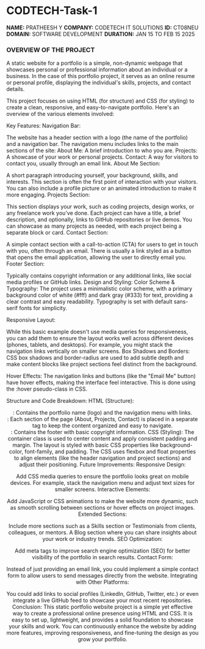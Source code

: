 # CODTECH-Task-1
**NAME:** PRATHEESH Y
**COMPANY:** CODETECH IT SOLUTIONS
**ID:** CT08NEU
**DOMAIN:** SOFTWARE DEVELOPMENT
**DURATION:** JAN 15 TO FEB 15 2025



### OVERVIEW OF THE PROJECT



A static website for a portfolio is a simple, non-dynamic webpage that showcases personal or professional information about an individual or a business. In the case of this portfolio project, it serves as an online resume or personal profile, displaying the individual's skills, projects, and contact details.

This project focuses on using HTML (for structure) and CSS (for styling) to create a clean, responsive, and easy-to-navigate portfolio. Here's an overview of the various elements involved:

Key Features:
Navigation Bar:

The website has a header section with a logo (the name of the portfolio) and a navigation bar.
The navigation menu includes links to the main sections of the site:
About Me: A brief introduction to who you are.
Projects: A showcase of your work or personal projects.
Contact: A way for visitors to contact you, usually through an email link.
About Me Section:

A short paragraph introducing yourself, your background, skills, and interests. This section is often the first point of interaction with your visitors.
You can also include a profile picture or an animated introduction to make it more engaging.
Projects Section:

This section displays your work, such as coding projects, design works, or any freelance work you’ve done.
Each project can have a title, a brief description, and optionally, links to GitHub repositories or live demos.
You can showcase as many projects as needed, with each project being a separate block or card.
Contact Section:

A simple contact section with a call-to-action (CTA) for users to get in touch with you, often through an email.
There is usually a link styled as a button that opens the email application, allowing the user to directly email you.
Footer Section:

Typically contains copyright information or any additional links, like social media profiles or GitHub links.
Design and Styling:
Color Scheme & Typography: The project uses a minimalistic color scheme, with a primary background color of white (#fff) and dark gray (#333) for text, providing a clear contrast and easy readability. Typography is set with default sans-serif fonts for simplicity.

Responsive Layout:

While this basic example doesn't use media queries for responsiveness, you can add them to ensure the layout works well across different devices (phones, tablets, and desktops). For example, you might stack the navigation links vertically on smaller screens.
Box Shadows and Borders: CSS box shadows and border-radius are used to add subtle depth and make content blocks like project sections feel distinct from the background.

Hover Effects: The navigation links and buttons (like the "Email Me" button) have hover effects, making the interface feel interactive. This is done using the :hover pseudo-class in CSS.

Structure and Code Breakdown:
HTML (Structure):
<header>: Contains the portfolio name (logo) and the navigation menu with links.
<section>: Each section of the page (About, Projects, Contact) is placed in a separate <section> tag to keep the content organized and easy to navigate.
<footer>: Contains the footer with basic copyright information.
CSS (Styling):
The container class is used to center content and apply consistent padding and margin.
The layout is styled with basic CSS properties like background-color, font-family, and padding.
The CSS uses flexbox and float properties to align elements (like the header navigation and project sections) and adjust their positioning.
Future Improvements:
Responsive Design:

Add CSS media queries to ensure the portfolio looks great on mobile devices. For example, stack the navigation menu and adjust text sizes for smaller screens.
Interactive Elements:

Add JavaScript or CSS animations to make the website more dynamic, such as smooth scrolling between sections or hover effects on project images.
Extended Sections:

Include more sections such as a Skills section or Testimonials from clients, colleagues, or mentors.
A Blog section where you can share insights about your work or industry trends.
SEO Optimization:

Add meta tags to improve search engine optimization (SEO) for better visibility of the portfolio in search results.
Contact Form:

Instead of just providing an email link, you could implement a simple contact form to allow users to send messages directly from the website.
Integrating with Other Platforms:

You could add links to social profiles (LinkedIn, GitHub, Twitter, etc.) or even integrate a live GitHub feed to showcase your most recent repositories.
Conclusion:
This static portfolio website project is a simple yet effective way to create a professional online presence using HTML and CSS. It is easy to set up, lightweight, and provides a solid foundation to showcase your skills and work. You can continuously enhance the website by adding more features, improving responsiveness, and fine-tuning the design as you grow your portfolio.



